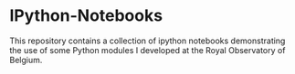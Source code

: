 IPython-Notebooks
=================

This repository contains a collection of ipython notebooks demonstrating the use of some Python modules I developed at the Royal Observatory of Belgium.
